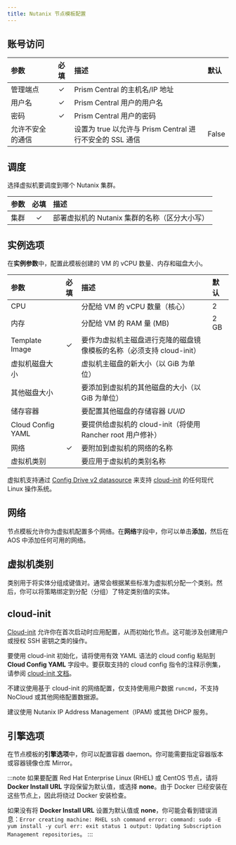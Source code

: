 ```yaml
---
title: Nutanix 节点模板配置
---
```


## 账号访问

| 参数 | 必填 | 描述 | 默认 |
|:-----------------------------|:--------:|:-----------------------------------------------------------------|:-----
| 管理端点 | ✓ | Prism Central 的主机名/IP 地址 |
| 用户名 | ✓ | Prism Central 用户的用户名 |
| 密码 | ✓ | Prism Central 用户的密码 |
| 允许不安全的通信 |          | 设置为 true 以允许与 Prism Central 进行不安全的 SSL 通信 | False |

## 调度

选择虚拟机要调度到哪个 Nutanix 集群。

| 参数 | 必填 | 描述 |
|:----------|:--------:|:----------------------------------------------------------------------------
| 集群 | ✓ | 部署虚拟机的 Nutanix 集群的名称（区分大小写） |

## 实例选项

在**实例参数**中，配置此模板创建的 VM 的 vCPU 数量、内存和磁盘大小。

| 参数 | 必填 | 描述 | 默认 |
|:---------------------|:--------:|:--------------------------------------------------------------------------------------------|:-------
| CPU |          | 分配给 VM 的 vCPU 数量（核心） | 2 |
| 内存 |          | 分配给 VM 的 RAM 量 (MB) | 2 GB |
| Template Image | ✓ | 要作为虚拟机主磁盘进行克隆的磁盘镜像模板的名称（必须支持 cloud-init） |
| 虚拟机磁盘大小 |          | 虚拟机主磁盘的新大小（以 GiB 为单位） |
| 其他磁盘大小 |          | 要添加到虚拟机的其他磁盘的大小（以 GiB 为单位） |
| 储存容器 |          | 要配置其他磁盘的存储容器 _UUID_ |
| Cloud Config YAML |          | 要提供给虚拟机的 cloud-init（将使用 Rancher root 用户修补） |
| 网络 | ✓ | 要附加到虚拟机的网络的名称 |
| 虚拟机类别 |          | 要应用于虚拟机的类别名称 |

虚拟机支持通过 [Config Drive v2 datasource](https://cloudinit.readthedocs.io/en/latest/topics/datasources/configdrive.html) 来支持 [cloud-init](https://cloudinit.readthedocs.io/en/latest/) 的任何现代 Linux 操作系统。

## 网络

节点模板允许你为虚拟机配置多个网络。在**网络**字段中，你可以单击**添加**，然后在 AOS 中添加任何可用的网络。

## 虚拟机类别

类别用于将实体分组成键值对。通常会根据某些标准为虚拟机分配一个类别。然后，你可以将策略绑定到分配（分组）了特定类别值的实体。

## cloud-init

[Cloud-init](https://cloudinit.readthedocs.io/en/latest/) 允许你在首次启动时应用配置，从而初始化节点。这可能涉及创建用户或授权 SSH 密钥之类的操作。

要使用 cloud-init 初始化，请将使用有效 YAML 语法的 cloud config 粘贴到 **Cloud Config YAML** 字段中。要获取支持的 cloud config 指令的注释示例集，请参阅 [cloud-init 文档](https://cloudinit.readthedocs.io/en/latest/topics/examples.html)。

不建议使用基于 cloud-init 的网络配置，仅支持使用用户数据 `runcmd`，不支持 NoCloud 或其他网络配置数据源。

建议使用 Nutanix IP Address Management（IPAM) 或其他 DHCP 服务。

## 引擎选项

在节点模板的**引擎选项**中，你可以配置容器 daemon。你可能需要指定容器版本或容器镜像仓库 Mirror。

:::note
如果要配置 Red Hat Enterprise Linux (RHEL) 或 CentOS 节点，请将 **Docker Install URL** 字段保留为默认值，或选择 **none**。由于 Docker 已经安装在这些节点上，因此将绕过 Docker 安装检查。

如果没有将 **Docker Install URL** 设置为默认值或 **none**，你可能会看到错误消息：`Error creating machine: RHEL ssh command error: command: sudo -E yum install -y curl err: exit status 1 output: Updating Subscription Management repositories`。
:::
